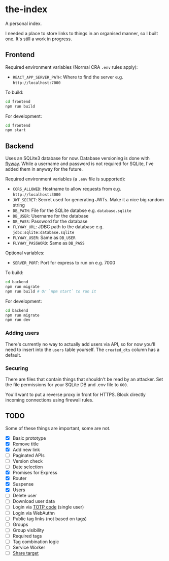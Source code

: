 # the-index

A personal index.

I needed a place to store links to things in an organised manner, so I built one. It's still a work in progress.

## Frontend

Required environment variables (Normal CRA `.env` rules apply):

- `REACT_APP_SERVER_PATH`: Where to find the server e.g. `http://localhost:7000`

To build:

```sh
cd frontend
npm run build
```

For development:

```sh
cd frontend
npm start
```

## Backend

Uses an SQLite3 database for now. Database versioning is done with [flyway](https://flywaydb.org/). While a username and password is not required for SQLite, I've added them in anyway for the future.

Required environment variables (a `.env` file is supported):

- `CORS_ALLOWED`: Hostname to allow requests from e.g. `http://localhost:3000`
- `JWT_SECRET`: Secret used for generating JWTs. Make it a nice big random string
- `DB_PATH`: File for the SQLite databse e.g. `database.sqlite`
- `DB_USER`: Username for the database
- `DB_PASS`: Password for the database
- `FLYWAY_URL`: JDBC path to the database e.g. `jdbc:sqlite:database.sqlite`
- `FLYWAY_USER`: Same as `DB_USER`
- `FLYWAY_PASSWORD`: Same as `DB_PASS`

Optional variables:

- `SERVER_PORT`: Port for express to run on e.g. 7000

To build:

```sh
cd backend
npm run migrate
npm run build # Or `npm start` to run it
```

For development:

```sh
cd backend
npm run migrate
npm run dev
```

### Adding users

There's currently no way to actually add users via API, so for now you'll need to insert into the `users` table yourself. The `created_dts` column has a default.

### Securing

There are files that contain things that shouldn't be read by an attacker. Set the file permissions for your SQLite DB and .env file to `600`.

You'll want to put a reverse proxy in front for HTTPS. Block directly incoming connections using firewall rules.

## TODO

Some of these things are important, some are not.

- [x] Basic prototype
- [x] Remove title
- [x] Add new link
- [ ] Paginated APIs
- [ ] Version check
- [ ] Date selection
- [x] Promises for Express
- [x] Router
- [x] Suspense
- [x] Users
- [ ] Delete user
- [ ] Download user data
- [ ] Login via [TOTP code](https://www.npmjs.com/package/otplib) (single user)
- [ ] Login via WebAuthn
- [ ] Public ~~tag~~ links (not based on tags)
- [ ] Groups
- [ ] Group visibility
- [ ] Required tags
- [ ] Tag combination logic
- [ ] Service Worker
- [ ] [Share target](https://developers.google.com/web/updates/2018/12/web-share-target)
